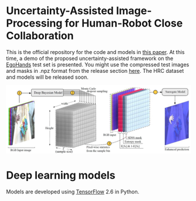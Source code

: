 # Uncertainty-Assisted Image-Processing for Human-Robot Close Collaboration
This is the official repository for the code and models in [this paper](https://ieeexplore.ieee.org/document/9712200). At this time, a demo of the proposed uncertainty-assisted framework on the [EgoHands](http://vision.soic.indiana.edu/projects/egohands/) test set is presented. You might use the compressed test images and masks in .npz format from the release section [here](https://github.com/OmidSaj/Uncertainty-Assisted-HRC/releases/tag/data_v1). The HRC dataset and models will be released soon. 

![Surrogate models](https://github.com/OmidSaj/Uncertainty-Assisted-HRC/blob/main/assets/SRG.JPG)

# Deep learning models 
Models are developed using [TensorFlow](https://www.tensorflow.org/) 2.6 in Python. 
